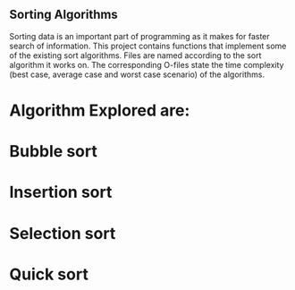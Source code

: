 ## Sorting Algorithms

Sorting data is an important part of programming as it makes for faster search of information.
This project contains functions that implement some of the existing sort algorithms. Files are named
according to the sort algorithm it works on. The corresponding O-files state the time complexity
(best case, average case and worst case scenario) of the algorithms.

# Algorithm Explored are: 

# Bubble sort
# Insertion sort
# Selection sort
# Quick sort

 
